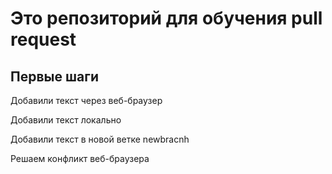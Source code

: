 ﻿# Это репозиторий для обучения pull request

## Первые шаги

Добавили текст через веб-браузер

Добавили текст локально

Добавили текст в новой ветке newbracnh

Решаем конфликт веб-браузера
